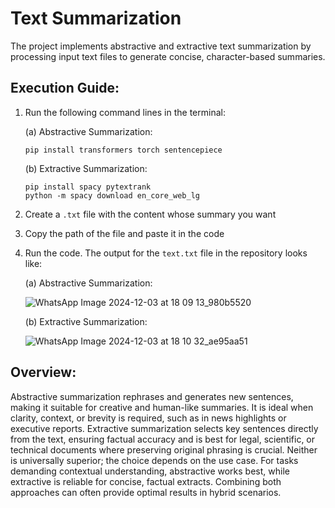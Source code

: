 # Text Summarization

The project implements abstractive and extractive text summarization by processing input text files to generate concise, character-based summaries.

## Execution Guide:

1. Run the following command lines in the terminal:

   (a) Abstractive Summarization:
     ```
     pip install transformers torch sentencepiece
     ```
   (b) Extractive Summarization:
     ```
     pip install spacy pytextrank
     python -m spacy download en_core_web_lg
     ```

2. Create a `.txt` file with the content whose summary you want

3. Copy the path of the file and paste it in the code

4. Run the code. The output for the `text.txt` file in the repository looks like:

   (a) Abstractive Summarization:

   ![WhatsApp Image 2024-12-03 at 18 09 13_980b5520](https://github.com/user-attachments/assets/d6c46769-433f-4df3-bb24-2bbb55e7f1b3)

   (b) Extractive Summarization:

   ![WhatsApp Image 2024-12-03 at 18 10 32_ae95aa51](https://github.com/user-attachments/assets/bd469487-8500-4817-8783-fd5f1f127651)


## Overview:
Abstractive summarization rephrases and generates new sentences, making it suitable for creative and human-like summaries. It is ideal when clarity, context, or brevity is required, such as in news highlights or executive reports. Extractive summarization selects key sentences directly from the text, ensuring factual accuracy and is best for legal, scientific, or technical documents where preserving original phrasing is crucial. Neither is universally superior; the choice depends on the use case. For tasks demanding contextual understanding, abstractive works best, while extractive is reliable for concise, factual extracts. Combining both approaches can often provide optimal results in hybrid scenarios.
